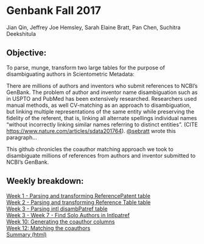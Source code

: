 # Genbank Fall 2017

Jian Qin, Jeffrey Joe Hemsley, Sarah Elaine Bratt, Pan Chen, Suchitra Deekshitula

## Objective:
To parse, munge, transform two large tables for the purpose of disambiguating authors in Scientometric Metadata:

There are millions of authors and inventors who submit references to NCBI’s GenBank. The problem of author and inventor name disambiguation such as in USPTO and PubMed has been extensively researched. Researchers used manual methods, as well CV-matching as an approach to disambiguation, but linking multiple representations of the same entity while preserving the fidelity of the referent, that is, linking all alternate spellings individual names “without incorrectly linking similar names referring to distinct entities”. (CITE https://www.nature.com/articles/sdata201764).  [@sebratt](https://github.com/sebratt) wrote this paragraph...

This github chronicles the coauthor matching approach we took to disambiguate millions of references from authors and inventor submitted to NCBI’s GenBank.

## Weekly breakdown:

[Week 1 - Parsing and transforming ReferencePatent table](https://github.com/cpkoywk/Genbank/blob/master/Week%201.ipynb)  
[Week 2 - Parsing and transforming Reference Table table](https://github.com/cpkoywk/Genbank/blob/master/Week%201.ipynb)  
[Week 3 - Parsing intl disambPatref table](https://github.com/cpkoywk/Genbank/blob/master/Week%201.ipynb)  
[Week 3 - Week 7 - Find Solo Authors in Intlpatref  ](https://github.com/cpkoywk/Genbank/blob/master/Week%201.ipynb)  
[Week 10: Generating the coauthor columns ](https://github.com/cpkoywk/Genbank/blob/master/Week%2010%20-%20Generating%20Coauthor%20Column.R)  
[Week 12: Matching the coauthors ](https://github.com/cpkoywk/Genbank/blob/master/week%2012%20documentation.Rmd)  
[Summary (html)](https://github.com/cpkoywk/Genbank/blob/master/End%20of%20Fall%202017%20Summary.html)

